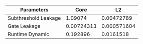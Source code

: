 | Parameters | Core | L2 |
| --- | --- | --- |
| Subthreshold Leakage | 1.09074 | 0.00472789 |
| Gate Leakage | 0.00724313 | 0.000571604 |
| Runtime Dynamic | 0.192896 | 0.0161518 |
